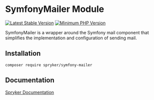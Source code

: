 # SymfonyMailer Module
[![Latest Stable Version](https://poser.pugx.org/spryker/symfony-mailer/v/stable.svg)](https://packagist.org/packages/spryker/symfony-mailer)
[![Minimum PHP Version](https://img.shields.io/badge/php-%3E%3D%208.3-8892BF.svg)](https://php.net/)

SymfonyMailer is a wrapper around the Symfony mail component that simplifies the implementation and configuration of sending mail.

## Installation

```
composer require spryker/symfony-mailer
```

## Documentation

[Spryker Documentation](https://docs.spryker.com)
